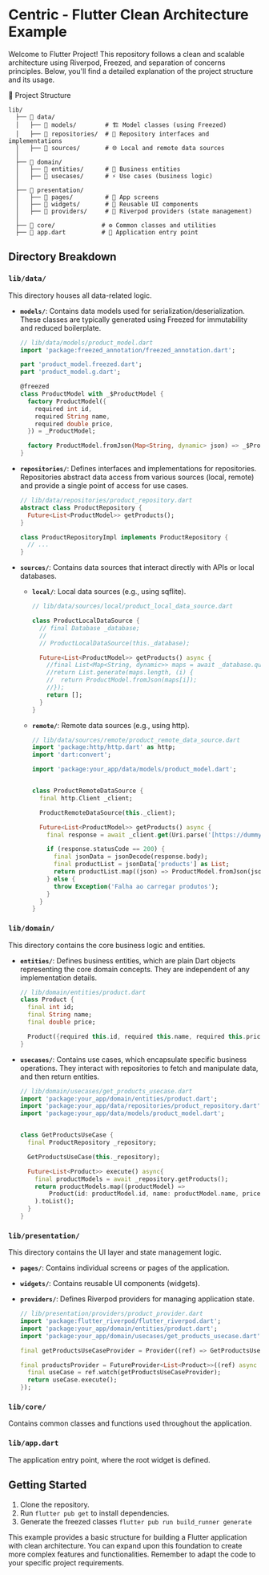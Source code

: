 # Centric - Flutter Clean Architecture Example

Welcome to Flutter Project! This repository follows a clean and scalable architecture using Riverpod, Freezed, and separation of concerns principles. Below, you'll find a detailed explanation of the project structure and its usage.

📂 Project Structure
```
lib/
  ├── 📂 data/
  │   ├── 📁 models/        # 🏗️ Model classes (using Freezed)
  │   ├── 📁 repositories/  # 🔄 Repository interfaces and implementations
  │   ├── 📁 sources/       # 🌐 Local and remote data sources
  │
  ├── 📂 domain/
  │   ├── 📁 entities/      # 🏢 Business entities
  │   ├── 📁 usecases/      # ⚡ Use cases (business logic)
  │
  ├── 📂 presentation/
  │   ├── 📁 pages/         # 📱 App screens
  │   ├── 📁 widgets/       # 🔳 Reusable UI components
  │   ├── 📁 providers/     # 🔄 Riverpod providers (state management)
  │
  ├── 📂 core/             # ⚙️ Common classes and utilities
  ├── 📄 app.dart          # 🚀 Application entry point
```

## Directory Breakdown

### `lib/data/`

This directory houses all data-related logic.

* **`models/`**: Contains data models used for serialization/deserialization. These classes are
  typically generated using Freezed for immutability and reduced boilerplate.

  ```dart
  // lib/data/models/product_model.dart
  import 'package:freezed_annotation/freezed_annotation.dart';

  part 'product_model.freezed.dart';
  part 'product_model.g.dart';

  @freezed
  class ProductModel with _$ProductModel {
    factory ProductModel({
      required int id,
      required String name,
      required double price,
    }) = _ProductModel;

    factory ProductModel.fromJson(Map<String, dynamic> json) => _$ProductModelFromJson(json);
  }
  ```

* **`repositories/`**: Defines interfaces and implementations for repositories. Repositories
  abstract data access from various sources (local, remote) and provide a single point of access for
  use cases.

  ```dart
  // lib/data/repositories/product_repository.dart
  abstract class ProductRepository {
    Future<List<ProductModel>> getProducts();
  }

  class ProductRepositoryImpl implements ProductRepository {
    // ...
  }
  ```

* **`sources/`**: Contains data sources that interact directly with APIs or local databases.

    * **`local/`**: Local data sources (e.g., using sqflite).
      ```dart
      // lib/data/sources/local/product_local_data_source.dart

      class ProductLocalDataSource {
        // final Database _database;
        //
        // ProductLocalDataSource(this._database);

        Future<List<ProductModel>> getProducts() async {
          //final List<Map<String, dynamic>> maps = await _database.query('products');
          //return List.generate(maps.length, (i) {
          //  return ProductModel.fromJson(maps[i]);
          //});
          return [];
        }
      }
      ```
    * **`remote/`**: Remote data sources (e.g., using http).
      ```dart
      // lib/data/sources/remote/product_remote_data_source.dart
      import 'package:http/http.dart' as http;
      import 'dart:convert';

      import 'package:your_app/data/models/product_model.dart';


      class ProductRemoteDataSource {
        final http.Client _client;

        ProductRemoteDataSource(this._client);

        Future<List<ProductModel>> getProducts() async {
          final response = await _client.get(Uri.parse('[https://dummyjson.com/products](https://dummyjson.com/products)'));

          if (response.statusCode == 200) {
            final jsonData = jsonDecode(response.body);
            final productList = jsonData['products'] as List;
            return productList.map((json) => ProductModel.fromJson(json)).toList();
          } else {
            throw Exception('Falha ao carregar produtos');
          }
        }
      }
      ```

### `lib/domain/`

This directory contains the core business logic and entities.

* **`entities/`**: Defines business entities, which are plain Dart objects representing the core
  domain concepts. They are independent of any implementation details.

  ```dart
  // lib/domain/entities/product.dart
  class Product {
    final int id;
    final String name;
    final double price;

    Product({required this.id, required this.name, required this.price});
  }
  ```

* **`usecases/`**: Contains use cases, which encapsulate specific business operations. They interact
  with repositories to fetch and manipulate data, and then return entities.

  ```dart
  // lib/domain/usecases/get_products_usecase.dart
  import 'package:your_app/domain/entities/product.dart';
  import 'package:your_app/data/repositories/product_repository.dart';
  import 'package:your_app/data/models/product_model.dart';


  class GetProductsUseCase {
    final ProductRepository _repository;

    GetProductsUseCase(this._repository);

    Future<List<Product>> execute() async{
      final productModels = await _repository.getProducts();
      return productModels.map((productModel) =>
          Product(id: productModel.id, name: productModel.name, price: productModel.price)
      ).toList();
    }
  }
  ```

### `lib/presentation/`

This directory contains the UI layer and state management logic.

* **`pages/`**: Contains individual screens or pages of the application.

* **`widgets/`**: Contains reusable UI components (widgets).

* **`providers/`**: Defines Riverpod providers for managing application state.

  ```dart
  // lib/presentation/providers/product_provider.dart
  import 'package:flutter_riverpod/flutter_riverpod.dart';
  import 'package:your_app/domain/entities/product.dart';
  import 'package:your_app/domain/usecases/get_products_usecase.dart';

  final getProductsUseCaseProvider = Provider((ref) => GetProductsUseCase(ref.watch(productRepositoryProvider)));

  final productsProvider = FutureProvider<List<Product>>((ref) async {
    final useCase = ref.watch(getProductsUseCaseProvider);
    return useCase.execute();
  });
  ```

### `lib/core/`

Contains common classes and functions used throughout the application.

### `lib/app.dart`

The application entry point, where the root widget is defined.

## Getting Started

1. Clone the repository.
2. Run `flutter pub get` to install dependencies.
3. Generate the freezed classes `flutter pub run build_runner generate`

This example provides a basic structure for building a Flutter application with clean architecture.
You can expand upon this foundation to create more complex features and functionalities. Remember to
adapt the code to your specific project requirements.
